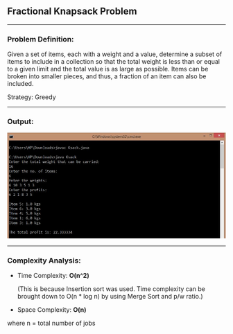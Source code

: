 ## Fractional Knapsack Problem

-----------------------------------------
### Problem Definition:
Given a set of items, each with a weight and a value, determine a subset of items to include in a collection so that the total weight is less than or equal to a given limit and the total value is as large as possible. Items can be broken into smaller pieces, and thus, a fraction of an item can also be included. 

Strategy: Greedy

------------------------------------------
### Output:

<p align="center">
    <img src="./output.jpg">
</p>

------------------------------------------
### Complexity Analysis:

* Time Complexity: **O(n^2)** 
  
  (This is because Insertion sort was used. Time complexity can be brought down to O(n * log n) by using Merge Sort and p/w ratio.) 
  
* Space Complexity: **O(n)** 

where n = total number of jobs

